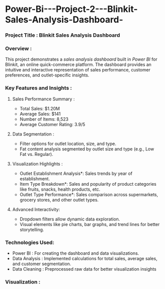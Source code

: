 # Power-Bi---Project-2---Blinkit-Sales-Analysis-Dashboard-

### Project Title : Blinkit Sales Analysis Dashboard  

### Overview :  
This project demonstrates a *sales analysis dashboard* built in *Power BI* for Blinkit, an online quick-commerce platform. The dashboard provides an intuitive and interactive representation of sales performance, customer preferences, and outlet-specific insights.  

### Key Features and Insights :  
1. Sales Performance Summary :  
   - Total Sales: $1.20M  
   - Average Sales: $141  
   - Number of Items: 8,523  
   - Average Customer Rating: 3.9/5  

2. Data Segmentation :  
   - Filter options for outlet location, size, and type.  
   - Fat content analysis segmented by outlet size and type (e.g., Low Fat vs. Regular).  

3. Visualization Highlights :  
   - Outlet Establishment Analysis*: Sales trends by year of establishment.  
   - Item Type Breakdown*: Sales and popularity of product categories like fruits, snacks, health products, etc.  
   - Outlet Type Performance*: Sales comparison across supermarkets, grocery stores, and other outlet types.  

4. Advanced Interactivity:  
   - Dropdown filters allow dynamic data exploration.  
   - Visual elements like pie charts, bar graphs, and trend lines for better storytelling.  

### Technologies Used:  
- Power BI : For creating the dashboard and data visualizations.  
- Data Analysis : Implemented calculations for total sales, average sales, and customer segmentation.  
- Data Cleaning : Preprocessed raw data for better visualization insights

###  Visualization :

